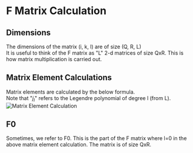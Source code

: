 # F Matrix Calculation

## Dimensions

The dimensions of the matrix (i, k, l) are of size (Q, R, L)  
It is useful to think of the F matrix as "L" 2-d matrices of size QxR. This is how matrix multiplication is carried out.

## Matrix Element Calculations

Matrix elements are calculated by the below formula.  
Note that "$j_l$" refers to the Legendre polynomial of degree l (from L).  
![Matrix Element Calculation](https://media.discordapp.net/attachments/937419611622752277/937425589764231168/unknown.png)

## F0

Sometimes, we refer to F0. This is the part of the F matrix where l=0 in the above matrix element calculation. The matrix is of size QxR.
